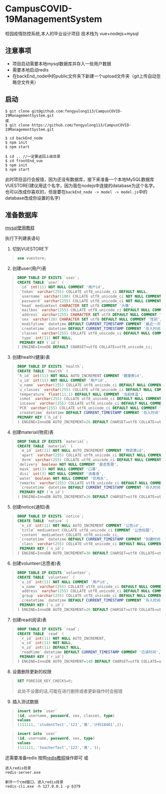 # CampusCOVID-19ManagementSystem
校园疫情防控系统,本人的毕业设计项目
技术栈为 vue+nodejs+mysql

## 注意事项
- 项目启动需要本地mysql数据库并存入一些用户数据
- 需要本地启动redis
- 在backEnd_node中的public文件夹下新建一个upload文件夹（git上传自动忽略空文件夹）

## 启动
``` 
$ git clone git@github.com:fengyulong113/CampusCOVID-19ManagementSystem.git
或
$ git clone https://github.com/fengyulong113/CampusCOVID-19ManagementSystem.git

$ cd backEnd_node
$ npm init
$ npm start

$ cd .. //一定要返回上级目录
$ cd frontEnd_vue
$ npm init
$ npm start
```
此时项目运行会报错，因为还没有数据库，接下来准备一个本地MySQL数据库VUESTORE(建议用这个名字，因为我在nodejs中连接的database为这个名字。也可以改成你喜欢的，但是要在`backEnd_node -> model -> model.js`中的database改成你设置的名字)

## 准备数据库

[mysql使用教程](https://www.runoob.com/mysql/mysql-install.html)

执行下列建表语句

1. 切到VUESTORE下
>```sql
> use vuestore;
>```

2. 创建user(用户)表
>```sql
>DROP TABLE IF EXISTS `user`;
>CREATE TABLE `user` (
>  `id` int(11) NOT NULL COMMENT '用户id',
>  `token` varchar(255) COLLATE utf8_unicode_ci DEFAULT NULL,
>  `username` varchar(100) COLLATE utf8_unicode_ci NOT NULL COMMENT '用户',
>  `password` varchar(255) COLLATE utf8_unicode_ci NOT NULL COMMENT '密码',
>  `head` mediumtext CHARACTER SET utf8 COMMENT '头像',
>  `mailbox` varchar(255) COLLATE utf8_unicode_ci DEFAULT NULL COMMENT '邮箱',
>  `address` varchar(255) CHARACTER SET utf8 DEFAULT NULL COMMENT '地址',
>  `sex` varchar(20) CHARACTER SET utf8 DEFAULT NULL COMMENT '性别',
>  `modifytime` datetime DEFAULT CURRENT_TIMESTAMP COMMENT '最近一次修改时间',
>  `createtime` datetime DEFAULT CURRENT_TIMESTAMP COMMENT '存入时间',
>  `classes` varchar(255) COLLATE utf8_unicode_ci DEFAULT NULL COMMENT '所属班级',
>  `type` int(11) NOT NULL,
>  PRIMARY KEY (`id`)
>) ENGINE=InnoDB DEFAULT CHARSET=utf8 COLLATE=utf8_unicode_ci;
>```

3. 创建health(健康)表
>```sql
>DROP TABLE IF EXISTS `health`;
>CREATE TABLE `health` (
> `h_id` int(11) NOT NULL AUTO_INCREMENT COMMENT '健康表id',
> `u_id` int(11) NOT NULL COMMENT '用户id',
> `u_name` varchar(255) COLLATE utf8_unicode_ci DEFAULT NULL COMMENT '用户名',
> `u_classes` varchar(255) COLLATE utf8_unicode_ci DEFAULT NULL COMMENT '用户班级',
> `temperature` float(11,1) DEFAULT NULL COMMENT '当前体温',
> `isHot` varchar(255) COLLATE utf8_unicode_ci DEFAULT NULL COMMENT '是否发热',
> `isLeave` varchar(255) COLLATE utf8_unicode_ci DEFAULT NULL COMMENT '是否离开学校',
> `PCR` varchar(255) COLLATE utf8_unicode_ci DEFAULT NULL COMMENT '核酸检测是否为阴性',
> `createtime` datetime DEFAULT CURRENT_TIMESTAMP COMMENT '存入时间',
> PRIMARY KEY (`h_id`)
>) ENGINE=InnoDB AUTO_INCREMENT=26 DEFAULT CHARSET=utf8 COLLATE=utf8_unicode_ci;
>```

4. 创建material(物资)表
>```sql
>DROP TABLE IF EXISTS `material`;
>CREATE TABLE `material` (
>  `m_id` int(11) NOT NULL AUTO_INCREMENT COMMENT '物资表id',
>  `apart` varchar(255) COLLATE utf8_unicode_ci DEFAULT NULL COMMENT '地点',
>  `dorm` varchar(255) COLLATE utf8_unicode_ci DEFAULT NULL COMMENT '寝室',
> `delivery` boolean NOT NULL COMMENT '是否急需',
> `mask` int(3) NOT NULL COMMENT '口罩',
> `disi` int(3) NOT NULL COMMENT '消毒液',
> `water` boolean NOT NULL COMMENT '饮用水',
> `remarks` varchar(255) COLLATE utf8_unicode_ci DEFAULT NULL COMMENT '备注',
>  `createtime` datetime DEFAULT CURRENT_TIMESTAMP COMMENT '存入时间',
>  PRIMARY KEY (`m_id`)
>) ENGINE=InnoDB AUTO_INCREMENT=26 DEFAULT CHARSET=utf8 COLLATE=utf8_unicode_ci;
>```

5. 创建notice(通知)表
>```sql
>DROP TABLE IF EXISTS `notice`;
>CREATE TABLE `notice` (
>  `n_id` int(11) NOT NULL AUTO_INCREMENT COMMENT '公告id',
>  `title` mediumtext COLLATE utf8_unicode_ci COMMENT '公告标题',
>  `content` mediumtext COLLATE utf8_unicode_ci,
>  `createtime` datetime DEFAULT CURRENT_TIMESTAMP COMMENT '创建时间',
>  `class` varchar(255) COLLATE utf8_unicode_ci DEFAULT NULL COMMENT '通知的班级',
>  PRIMARY KEY (`n_id`)
>) ENGINE=InnoDB AUTO_INCREMENT=36 DEFAULT CHARSET=utf8 COLLATE=utf8_unicode_ci;
>```

6. 创建volunteer(志愿者)表
>```sql
>DROP TABLE IF EXISTS `volunteer`;
>CREATE TABLE `volunteer` (
>  `u_id` int(11) NOT NULL COMMENT '用户id',
>  `u_name` varchar(255) COLLATE utf8_unicode_ci DEFAULT NULL COMMENT '用户名',
>  `address` varchar(255) COLLATE utf8_unicode_ci DEFAULT NULL COMMENT '服务地点',
>  `group` varchar(255) COLLATE utf8_unicode_ci DEFAULT NULL COMMENT '服务小组',
>  `createtime` datetime DEFAULT CURRENT_TIMESTAMP COMMENT '存入时间',
>  PRIMARY KEY (`u_id`)
>) ENGINE=InnoDB AUTO_INCREMENT=26 DEFAULT CHARSET=utf8 COLLATE=utf8_unicode_ci;
>```

7. 创建read(阅读)表
>```sql
>DROP TABLE IF EXISTS `read`;
>CREATE TABLE `read` (
>  `r_id` int(11) NOT NULL AUTO_INCREMENT,
>  `u_id` int(11) NOT NULL,
>  `n_id` int(11) DEFAULT NULL,
>  `readtime` datetime DEFAULT CURRENT_TIMESTAMP COMMENT '已读时间',
>  PRIMARY KEY (`r_id`)
>) ENGINE=InnoDB AUTO_INCREMENT=148 DEFAULT CHARSET=utf8 COLLATE=utf8_unicode_ci;
>```

8. 设置删除更新的权限
>```sql
>SET FOREIGN_KEY_CHECKS=0;
>```
>
>此处不设置的话,可能在进行删除或者更新操作时会报错

9. 插入测试数据
>```sql
> insert into `user`
> (id, username, password, sex, classes, type)
> values
> (111111, 'studentTest','123','男','计科18401',2);
>```

>```sql
> insert into `user`
> (id, username, password, sex, type)
> values
> (111111, 'teacherTest','123','男', 3);
>```

还需要准备redis
按照[redis教程](https://www.runoob.com/redis/redis-install.html)操作即可
或

```
进入redis目录
redis-server.exe

新开一个cmd窗口，进入redis目录
redis-cli.exe -h 127.0.0.1 -p 6379
```

